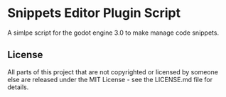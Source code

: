 # Snippets Editor Plugin Script

A simlpe script for the godot engine 3.0 to make manage code snippets.

## License

All parts of this project that are not copyrighted or licensed by someone else are released under the MIT License - see the LICENSE.md file for details.
